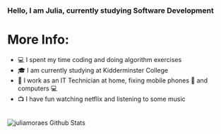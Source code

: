 ### Hello, I am Julia, currently studying Software Development

# More Info: 

- 💻 I spent my time coding and doing algorithm exercises 
- 🎓 I am currently studying at Kidderminster College
- 🔧 I work as an IT Technician at home, fixing mobile phones 📱 and computers 💻
- 📺 I have fun watching netflix and listening to some music 

<br/>


<img align="left" alt="juliamoraes Github Stats" src="https://github-readme-stats.vercel.app/api?username=juliamoraes&theme=chartreuse-dark&show_icons=true&hide_border=true"/> 










